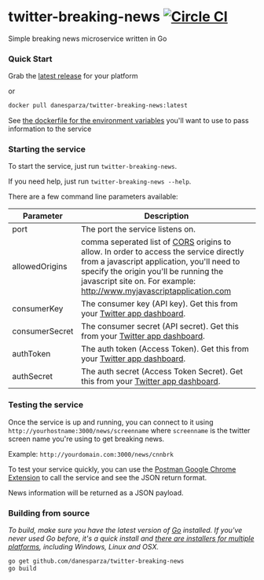 # twitter-breaking-news [![Circle CI](https://circleci.com/gh/danesparza/twitter-breaking-news.svg?style=svg)](https://circleci.com/gh/danesparza/twitter-breaking-news)
Simple breaking news microservice written in Go

### Quick Start

Grab the [latest release](https://github.com/danesparza/twitter-breaking-news/releases/latest) for your platform

or 

```bash
docker pull danesparza/twitter-breaking-news:latest
```

See [the dockerfile for the environment variables](https://github.com/danesparza/twitter-breaking-news/blob/master/Dockerfile#L6-L10) you'll want to use to pass information to the service

### Starting the service
To start the service, just run `twitter-breaking-news`.  

If you need help, just run `twitter-breaking-news --help`.

There are a few command line parameters available:

Parameter       | Description
----------      | -----------
port            | The port the service listens on.  
allowedOrigins  | comma seperated list of [CORS](http://en.wikipedia.org/wiki/Cross-origin_resource_sharing) origins to allow.  In order to access the service directly from a javascript application, you'll need to specify the origin you'll be running the javascript site on.  For example: http://www.myjavascriptapplication.com
consumerKey     | The consumer key (API key).  Get this from your [Twitter app dashboard](https://apps.twitter.com/).  
consumerSecret  | The consumer secret (API secret).  Get this from your [Twitter app dashboard](https://apps.twitter.com/).  
authToken       | The auth token (Access Token).  Get this from your [Twitter app dashboard](https://apps.twitter.com/).  
authSecret      | The auth secret (Access Token Secret).  Get this from your [Twitter app dashboard](https://apps.twitter.com/).  

### Testing the service
Once the service is up and running, you can connect to it using
`http://yourhostname:3000/news/screenname` where `screenname` is the twitter screen name you're using to get breaking news.  

Example: `http://yourdomain.com:3000/news/cnnbrk`

To test your service quickly, you can use the [Postman Google Chrome Extension](https://chrome.google.com/webstore/detail/postman-rest-client/fdmmgilgnpjigdojojpjoooidkmcomcm?hl=en) to call the service and see the JSON return format.

News information will be returned as a JSON payload.

### Building from source
*To build, make sure you have the latest version of [Go](http://golang.org/) installed.  If you've never used Go before, it's a quick install and [there are installers for multiple platforms](http://golang.org/doc/install), including Windows, Linux and OSX.*

```bash
go get github.com/danesparza/twitter-breaking-news
go build
```
